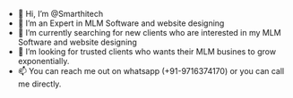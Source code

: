 - 👋 Hi, I’m @Smarthitech
- 👀 I’m an Expert in MLM Software and website designing 
- 🌱 I’m currently searching for new clients who are interested in my MLM Software and website designing
- 💞️ I’m looking for trusted clients who wants their MLM busines to grow exponentially.
- 📫 You can reach me out on whatsapp (+91-9716374170) or you can call me directly. 

<!---
Smarthitech/Smarthitech is a ✨ special ✨ repository because its `README.md` (this file) appears on your GitHub profile.
You can click the Preview link to take a look at your changes.
--->
